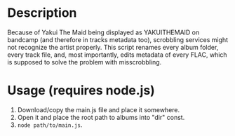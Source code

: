 # Description 

Because of Yakui The Maid being displayed as YAKUITHEMAID on bandcamp (and therefore in tracks metadata too), scrobbling services might not recognize the artist properly. This script renames every album folder, every track file, and, most importantly, edits metadata of every FLAC, which is supposed to solve the problem with misscrobbling.

# Usage (requires node.js)

1. Download/copy the main.js file and place it somewhere.
2. Open it and place the root path to albums into "dir" const.
3. `node path/to/main.js`.
